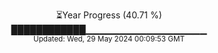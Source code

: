 <p align="center">
⏳Year Progress (40.71 %)<br>
████████████▁▁▁▁▁▁▁▁▁▁▁▁▁▁▁▁▁▁ <br>
<sub>Updated: Wed, 29 May 2024 00:09:53 GMT</sub>
</p>

